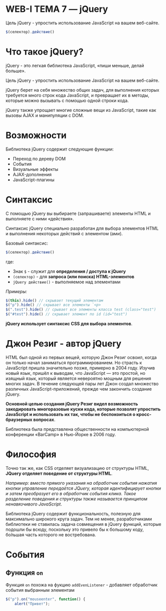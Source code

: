 # WEB-I ТЕМА 7 — jQuery


Цель jQuery - упростить использование JavaScript на вашем веб-сайте.

```js
$(селектор).действие()
```


# Что такое jQuery?

jQuery - это легкая библиотека JavaScript, «пиши меньше, делай больше».

Цель jQuery - упростить использование JavaScript на вашем веб-сайте.

jQuery берет на себя множество общих задач, для выполнения которых требуется 
много строк кода JavaScript, и превращает их в методы, которые можно вызывать 
с помощью одной строки кода.

jQuery также упрощает многие сложные вещи из JavaScript, такие как вызовы AJAX 
и манипуляции с DOM.


# Возможности

Библиотека jQuery содержит следующие функции:

- Переход по дереву DOM
- События
- Визуальные эффекты
- AJAX-дополнения
- JavaScript-плагины


# Синтаксис

С помощью jQuery вы выбираете (запрашиваете) элементы HTML и выполняете 
с ними «действия».

Синтаксис jQuery специально разработан для выбора элементов HTML и выполнения 
некоторых действий с элементом (ами).

Базовый синтаксис: 

```js
$(селектор).действие()
```

где:

- Знак `$` - служит для **определения / доступа к jQuery**
- `(селектор)` - для **запроса (или поиска) HTML-элементов**
- `jQuery действие()` - выполняемое над элементами

*Примеры:*

```js
$(this).hide() // скрывает текущий элементам
$("p").hide() // скрывает все элементы `<p>
$(".test").hide() // срывает все элементы класса test (class="test")
$("#test").hide() // скрывает элемент по id (id="test")
```

**jQuery использует синтаксис CSS для выбора элементов**.


# Джон Резиг - автор jQuery

HTML был одной из первых вещей, которую Джон Резиг освоил, когда он только 
начал заниматься программированием. Но страсть к JavaScript пришла значительно 
позже, примерно в 2004 году. Изучив новый язык, пришёл к выводам, 
что JavaScript — это простой, но изящный язык, который является невероятно 
мощным для решения многих задач. В течение следующей пары лет Джон создал 
множество различных JavaScript-приложений, прежде чем закончить создание jQuery. 

**Основной целью создания jQuery Резиг видел возможность закодировать 
многоразовые куски кода, которые позволят упростить JavaScript и использовать 
их так, чтобы не беспокоиться о кросс-браузерных вопросах**. 

Библиотека была представлена общественности на компьютерной конференции 
«BarCamp» в Нью-Йорке в 2006 году.


# Философия

Точно так же, как CSS отделяет визуализацию от структуры HTML, **JQuery отделяет 
поведение от структуры HTML**. 

*Например: вместо прямого указания на обработчик события нажатия кнопки 
управление передаётся JQuery, которая идентифицирует кнопки и затем преобразует 
его в обработчик события клика. Такое разделение поведения и структуры 
также называется принципом ненавязчивого JavaScript*.

Библиотека jQuery содержит функциональность, полезную для максимально широкого 
круга задач. Тем не менее, разработчиками библиотеки не ставилась задача 
совмещения в jQuery функций, которые подошли бы всюду, поскольку это привело бы 
к большому коду, бо́льшая часть которого не востребована.


# События

## Функция `on`

Функция `on` похожа на фукцию `addEvenListener` - добавляет обработчик события
выбранным элементам

```js
$("p").on("mouseenter", function() {
	alert("Привет");
```
